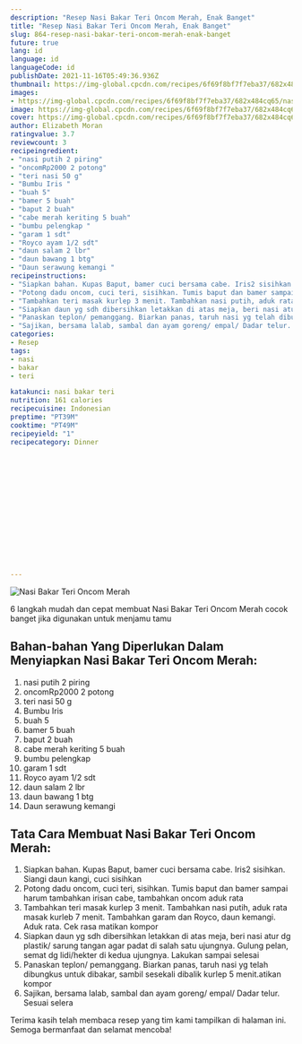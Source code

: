 ```yaml
---
description: "Resep Nasi Bakar Teri Oncom Merah, Enak Banget"
title: "Resep Nasi Bakar Teri Oncom Merah, Enak Banget"
slug: 864-resep-nasi-bakar-teri-oncom-merah-enak-banget
future: true
lang: id
language: id
languageCode: id
publishDate: 2021-11-16T05:49:36.936Z 
thumbnail: https://img-global.cpcdn.com/recipes/6f69f8bf7f7eba37/682x484cq65/nasi-bakar-teri-oncom-merah-foto-resep-utama.png
images:
- https://img-global.cpcdn.com/recipes/6f69f8bf7f7eba37/682x484cq65/nasi-bakar-teri-oncom-merah-foto-resep-utama.png
image: https://img-global.cpcdn.com/recipes/6f69f8bf7f7eba37/682x484cq65/nasi-bakar-teri-oncom-merah-foto-resep-utama.png
cover: https://img-global.cpcdn.com/recipes/6f69f8bf7f7eba37/682x484cq65/nasi-bakar-teri-oncom-merah-foto-resep-utama.png
author: Elizabeth Moran
ratingvalue: 3.7
reviewcount: 3
recipeingredient:
- "nasi putih 2 piring"
- "oncomRp2000 2 potong"
- "teri nasi 50 g"
- "Bumbu Iris "
- "buah 5"
- "bamer 5 buah"
- "baput 2 buah"
- "cabe merah keriting 5 buah"
- "bumbu pelengkap "
- "garam 1 sdt"
- "Royco ayam 1/2 sdt"
- "daun salam 2 lbr"
- "daun bawang 1 btg"
- "Daun serawung kemangi "
recipeinstructions:
- "Siapkan bahan. Kupas Baput, bamer cuci bersama cabe. Iris2 sisihkan. Siangi daun kangi, cuci sisihkan"
- "Potong dadu oncom, cuci teri, sisihkan. Tumis baput dan bamer sampai harum tambahkan irisan cabe, tambahkan oncom aduk rata"
- "Tambahkan teri masak kurlep 3 menit. Tambahkan nasi putih, aduk rata masak kurleb 7 menit. Tambahkan garam dan Royco, daun kemangi. Aduk rata. Cek rasa matikan kompor"
- "Siapkan daun yg sdh dibersihkan letakkan di atas meja, beri nasi atur dg plastik/ sarung tangan agar padat di salah satu ujungnya. Gulung pelan, semat dg lidi/hekter di kedua ujungnya. Lakukan sampai selesai"
- "Panaskan teplon/ pemanggang. Biarkan panas, taruh nasi yg telah dibungkus untuk dibakar, sambil sesekali dibalik kurlep 5 menit.atikan kompor"
- "Sajikan, bersama lalab, sambal dan ayam goreng/ empal/ Dadar telur. Sesuai selera"
categories:
- Resep
tags:
- nasi
- bakar
- teri

katakunci: nasi bakar teri 
nutrition: 161 calories
recipecuisine: Indonesian
preptime: "PT39M"
cooktime: "PT49M"
recipeyield: "1"
recipecategory: Dinner


     
    
    
    
    
    
    
    
    
    
    
      
    
---
```



![Nasi Bakar Teri Oncom Merah](https://img-global.cpcdn.com/recipes/6f69f8bf7f7eba37/682x484cq65/nasi-bakar-teri-oncom-merah-foto-resep-utama.png)

6 langkah mudah dan cepat membuat  Nasi Bakar Teri Oncom Merah cocok banget jika digunakan untuk menjamu tamu

<!--inarticleads1-->

## Bahan-bahan Yang Diperlukan Dalam Menyiapkan Nasi Bakar Teri Oncom Merah:

1. nasi putih 2 piring
1. oncomRp2000 2 potong
1. teri nasi 50 g
1. Bumbu Iris 
1. buah 5
1. bamer 5 buah
1. baput 2 buah
1. cabe merah keriting 5 buah
1. bumbu pelengkap 
1. garam 1 sdt
1. Royco ayam 1/2 sdt
1. daun salam 2 lbr
1. daun bawang 1 btg
1. Daun serawung kemangi 



<!--inarticleads2-->

## Tata Cara Membuat Nasi Bakar Teri Oncom Merah:

1. Siapkan bahan. Kupas Baput, bamer cuci bersama cabe. Iris2 sisihkan. Siangi daun kangi, cuci sisihkan
1. Potong dadu oncom, cuci teri, sisihkan. Tumis baput dan bamer sampai harum tambahkan irisan cabe, tambahkan oncom aduk rata
1. Tambahkan teri masak kurlep 3 menit. Tambahkan nasi putih, aduk rata masak kurleb 7 menit. Tambahkan garam dan Royco, daun kemangi. Aduk rata. Cek rasa matikan kompor
1. Siapkan daun yg sdh dibersihkan letakkan di atas meja, beri nasi atur dg plastik/ sarung tangan agar padat di salah satu ujungnya. Gulung pelan, semat dg lidi/hekter di kedua ujungnya. Lakukan sampai selesai
1. Panaskan teplon/ pemanggang. Biarkan panas, taruh nasi yg telah dibungkus untuk dibakar, sambil sesekali dibalik kurlep 5 menit.atikan kompor
1. Sajikan, bersama lalab, sambal dan ayam goreng/ empal/ Dadar telur. Sesuai selera




Terima kasih telah membaca resep yang tim kami tampilkan di halaman ini. Semoga bermanfaat dan selamat mencoba!
